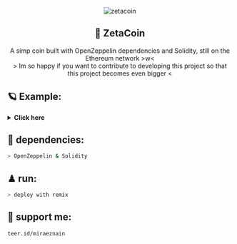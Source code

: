 <div align="center">

![zetacoin](https://user-images.githubusercontent.com/86060881/220125097-2f2e02f6-c29f-4963-9d68-4589664179c1.png)

 <h2>🧩 ZetaCoin</h2>
A simp coin built with OpenZeppelin dependencies and Solidity, still on the Ethereum network >w< <br> > Im so happy if you want to contribute to developing this project so that this project becomes even bigger <
</div>

## 🪐 Example:
<details>
<summary><b>Click here</b></summary>
 
![2023-02-20 (1)](https://user-images.githubusercontent.com/86060881/220126279-4dbeffa2-a2c8-4f05-85ed-12168a69c24b.png)

</details>

## 🎯 dependencies:
```zsh
> OpenZeppelin & Solidity
```

## ♟ run:
```zsh
> deploy with remix
```

## 🌌 support me:
```zsh
teer.id/miraeznain
```
